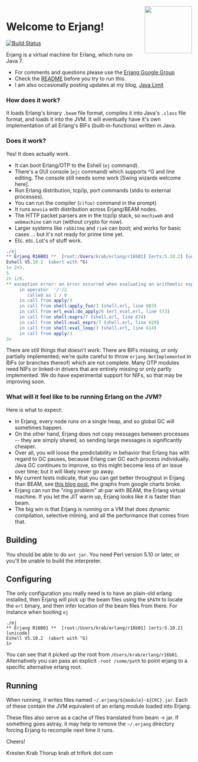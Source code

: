 <img src="https://raw.github.com/trifork/erjang/master/erjang_logo4.png" width="128px" align="right">

# Welcome to Erjang!  

[![Build Status](https://travis-ci.org/trifork/erjang.png)](https://travis-ci.org/trifork/erjang) 

Erjang is a virtual machine for Erlang, which runs on Java 7.  

* For comments and questions please use the [Erjang Google Group](http://groups.google.com/group/erjang)
* Check the [README](https://github.com/trifork/erjang/wiki/README) before you try to run this.
* I am also occasionally posting updates at my blog, [Java Limit](http://javalimit.com)

### How does it work?

It loads Erlang's binary `.beam` file format, compiles it into Java's `.class` file format, and loads it into the JVM.   It will eventually have it's own implementation of all Erlang's BIFs (built-in-functions) written in Java.  

### Does it work?

Yes!  It does actually work.

- It can boot Erlang/OTP to the Eshell (`ej` command).
- There's a GUI console (`ejc` command) which supports ^G and line editing.  The console still needs some work [Swing wizards welcome here].
- Run Erlang distribution, tcp/ip, port commands (stdio to external processes).
- You can run the compiler (`c(foo)` command in the prompt)
- It runs `mnesia` with distribution across Erjang/BEAM nodes.
- The HTTP packet parsers are in the tcp/ip stack, so `mochiweb` and `webmachine` can run (without crypto for now).
- Larger systems like `rabbitmq` and `riak` can boot; and works for basic cases ... but it's not ready for prime time yet.
- Etc. etc.  Lot's of stuff work.

````erlang
./ej
** Erjang R16B01 **  [root:/Users/krab/erlang/r16b01] [erts:5.10.2] [unicode]
Eshell V5.10.2  (abort with ^G)
1> 2+3.
5
2> 1/0.
** exception error: an error occurred when evaluating an arithmetic expression
     in operator  '/'/2
        called as 1 / 0
     in call from apply/3 
     in call from shell:apply_fun/3 (shell.erl, line 883)
     in call from erl_eval:do_apply/6 (erl_eval.erl, line 573)
     in call from shell:exprs/7 (shell.erl, line 674)
     in call from shell:eval_exprs/7 (shell.erl, line 629)
     in call from shell:eval_loop/3 (shell.erl, line 614)
     in call from apply/3 
3>
````

There are still things that doesn't work: There are BIFs missing, or only partially implemented; we're quite careful to throw `erjang.NotImplemented` in BIFs (or branches thereof) which are not complete.  Many OTP modules need NIFs or linked-in drivers that are entirely missing or only partly implemented.  We do have experimental support for NIFs, so that may be improving soon.



### What will it feel like to be running Erlang on the JVM?

Here is what to expect:

* In Erjang, every node runs on a single heap, and so global GC will sometimes happen.
* On the other hand, Erjang does not copy messages between processes -- they are simply shared, so sending large messages is significantly cheaper.
* Over all, you will loose the predictability in behavior that Erlang has with regard to GC pauses, because Erlang can GC each process individually.  Java GC continues to improve, so this might become less of an issue over time; but it will likely never go away.
* My current tests indicate, that you can get better throughput in Erjang than BEAM, see [this blog post](http://www.javalimit.com/2010/06/erjang-running-micro-benchmarks.html), the graphs from google charts broke.
* Erjang can run the "ring problem" at-par with BEAM, the Erlang virtual machine.  If you let the JIT warm up, Erjang looks like it is faster than beam.
* The big win is that Erjang is running on a VM that does dynamic compilation, selective inlining, and all the performance that comes from that.  


## Building

You should be able to do `ant jar`.  You need Perl version 5.10 or later, or you'll be unable to build the interpreter.

## Configuring

The only configuration you really need is to have an plain-old erlang installed, then Erjang will pick up the beam files using the `$PATH` to locate the `erl` binary, and then infer location of the beam files from there.  For instance when booting `ej`

````
./ej
** Erjang R16B01 **  [root:/Users/krab/erlang/r16b01] [erts:5.10.2] [unicode]
Eshell V5.10.2  (abort with ^G)
1> 
````

You can see that it picked up the root from `/Users/krab/erlang/r16b01`.  Alternatively you can pass an explicit `-root /some/path` to point erjang to a specific alternative erlang root.


## Running

When running, it writes files named `~/.erjang/${module}-${CRC}.jar`.  Each of these contain the JVM equivalent of an erlang module loaded into Erjang.

These files also serve as a cache of files translated from beam -> jar.
If something goes astray, it may help to remove the `~/.erjang` directory
forcing Erjang to recompile next time it runs.


Cheers!

Kresten Krab Thorup
krab _at_ trifork dot com




